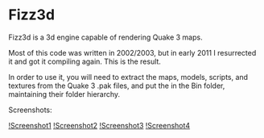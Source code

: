Fizz3d
======
Fizz3d is a 3d engine capable of rendering Quake 3 maps.

Most of this code was written in 2002/2003, but in early 2011 I resurrected it and got it compiling again. This is the result.

In order to use it, you will need to extract the maps, models, scripts, and textures from the Quake 3 .pak files, and put the in the Bin folder, maintaining their folder hierarchy.

Screenshots:

[!Screenshot1](/screenshot1.png "Screenshot 1")
[!Screenshot2](/screenshot2.png "Screenshot 2")
[!Screenshot3](/screenshot3.png "Screenshot 3")
[!Screenshot4](/screenshot4.png "Screenshot 4")




